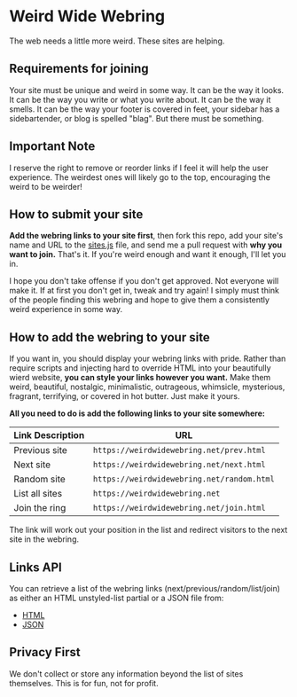 # Weird Wide Webring
The web needs a little more weird. These sites are helping.

## Requirements for joining

Your site must be unique and weird in some way. It can be the way it looks. It can be the way you write or what you write about. It can be the way it smells. It can be the way your footer is covered in feet, your sidebar has a sidebartender, or blog is spelled "blag". But there must be something.


## Important Note

I reserve the right to remove or reorder links if I feel it will help the user experience. The weirdest ones will likely go to the top, encouraging the weird to be weirder!


## How to submit your site

**Add the webring links to your site first**, then fork this repo, add your site's name and URL to the [sites.js](https://github.com/jackmcdade/weird-wide-webring/blob/master/sites.js) file, and send me a pull request with **why you want to join.** That's it. If you're weird enough and want it enough, I'll let you in.

I hope you don't take offense if you don't get approved. Not everyone will make it. If at first you don't get in, tweak and try again! I simply must think of the people finding this webring and hope to give them a consistently weird experience in some way.

## How to add the webring to your site

If you want in, you should display your webring links with pride. Rather than require scripts and injecting hard to override HTML into your beautifully wierd website, **you can style your links however you want.** Make them weird, beautiful, nostalgic, minimalistic, outrageous, whimsicle, mysterious, fragrant, terrifying, or covered in hot butter. Just make it yours.

**All you need to do is add the following links to your site somewhere:**

| Link Description | URL |
|---|---|
| Previous site | `https://weirdwidewebring.net/prev.html` |
| Next site | `https://weirdwidewebring.net/next.html` |
| Random site | `https://weirdwidewebring.net/random.html` |
| List all sites | `https://weirdwidewebring.net` |
| Join the ring | `https://weirdwidewebring.net/join.html` |

The link will work out your position in the list and redirect visitors to the next site in the webring.

## Links API

You can retrieve a list of the webring links (next/previous/random/list/join) as either an HTML unstyled-list partial or a JSON file from:

* [HTML](https://weirdwidewebring.net/links.html)
* [JSON](https://weirdwidewebring.net/links.json)

## Privacy First

We don't collect or store any information beyond the list of sites themselves. This is for fun, not for profit.
